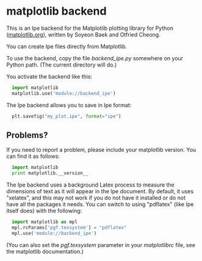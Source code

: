matplotlib backend
==================

This is an Ipe backend for the Matplotlib plotting library for Python
([matplotlib.org](http://matplotlib.org/)), written by Soyeon Baek and
Otfried Cheong.

You can create Ipe files directly from Matplotlib.

To use the backend, copy the file *backend_ipe.py* somewhere on your
Python path. (The current directory will do.)

You activate the backend like this:

```python
  import matplotlib
  matplotlib.use('module://backend_ipe')
```

The Ipe backend allows you to save in Ipe format:

```python
  plt.savefig("my_plot.ipe", format="ipe")
```


Problems?
---------

If you need to report a problem, please include your matplotlib version.
You can find it as follows:

```python
  import matplotlib
  print matplotlib.__version__
```

The Ipe backend uses a background Latex process to measure the
dimensions of text as it will appear in the Ipe document.  By default,
it uses "xelatex", and this may not work if you do not have it
installed or do not have all the packages it needs.  You can switch to
using "pdflatex" (like Ipe itself does) with the following:

```python
  import matplotlib as mpl
  mpl.rcParams['pgf.texsystem'] = "pdflatex"
  mpl.use('module://backend_ipe')
```

(You can also set the *pgf.texsystem* parameter in your *matplotlibrc*
file, see the matplotlib documentation.)
